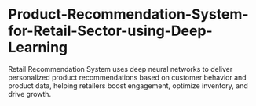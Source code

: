 # Product-Recommendation-System-for-Retail-Sector-using-Deep-Learning
Retail Recommendation System uses deep neural networks to deliver personalized product recommendations based on customer behavior and product data, helping retailers boost engagement, optimize inventory, and drive growth.
